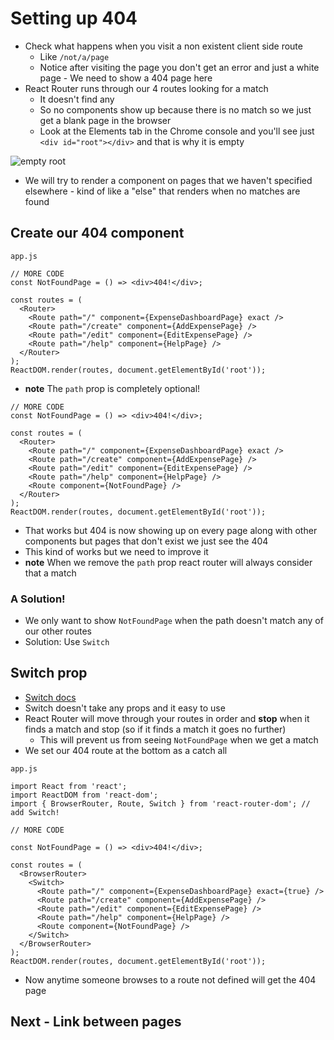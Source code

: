 # Setting up 404
* Check what happens when you visit a non existent client side route
    - Like `/not/a/page`
    - Notice after visiting the page you don't get an error and just a white page - We need to show a 404 page here
* React Router runs through our 4 routes looking for a match
    - It doesn't find any
    - So no components show up because there is no match so we just get a blank page in the browser
    - Look at the Elements tab in the Chrome console and you'll see just `<div id="root"></div>` and that is why it is empty

![empty root](https://i.imgur.com/9j0Dcnv.png)

* We will try to render a component on pages that we haven't specified elsewhere - kind of like a "else" that renders when no matches are found

## Create our 404 component
`app.js`

```
// MORE CODE
const NotFoundPage = () => <div>404!</div>;

const routes = (
  <Router>
    <Route path="/" component={ExpenseDashboardPage} exact />
    <Route path="/create" component={AddExpensePage} />
    <Route path="/edit" component={EditExpensePage} />
    <Route path="/help" component={HelpPage} />
  </Router>
);
ReactDOM.render(routes, document.getElementById('root'));
```

* **note** The `path` prop is completely optional!

```
// MORE CODE
const NotFoundPage = () => <div>404!</div>;

const routes = (
  <Router>
    <Route path="/" component={ExpenseDashboardPage} exact />
    <Route path="/create" component={AddExpensePage} />
    <Route path="/edit" component={EditExpensePage} />
    <Route path="/help" component={HelpPage} />
    <Route component={NotFoundPage} />
  </Router>
);
ReactDOM.render(routes, document.getElementById('root'));
```

* That works but 404 is now showing up on every page along with other components but pages that don't exist we just see the 404
* This kind of works but we need to improve it
* **note** When we remove the `path` prop react router will always consider that a match

### A Solution!
* We only want to show `NotFoundPage` when the path doesn't match any of our other routes
* Solution: Use `Switch`

## Switch prop
* [Switch docs](https://reacttraining.com/react-router/core/api/Switch)
* Switch doesn't take any props and it easy to use
* React Router will move through your routes in order and **stop** when it finds a match and stop (so if it finds a match it goes no further)
    - This will prevent us from seeing `NotFoundPage` when we get a match
* We set our 404 route at the bottom as a catch all

`app.js`

```
import React from 'react';
import ReactDOM from 'react-dom';
import { BrowserRouter, Route, Switch } from 'react-router-dom'; // add Switch!

// MORE CODE

const NotFoundPage = () => <div>404!</div>;

const routes = (
  <BrowserRouter>
    <Switch>
      <Route path="/" component={ExpenseDashboardPage} exact={true} />
      <Route path="/create" component={AddExpensePage} />
      <Route path="/edit" component={EditExpensePage} />
      <Route path="/help" component={HelpPage} />
      <Route component={NotFoundPage} />
    </Switch>
  </BrowserRouter>
);
ReactDOM.render(routes, document.getElementById('root'));
```

* Now anytime someone browses to a route not defined will get the 404 page

## Next - Link between pages
